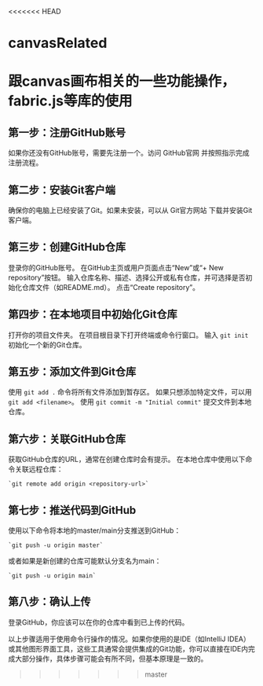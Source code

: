 <<<<<<< HEAD
# canvasRelated
跟canvas画布相关的一些功能操作，fabric.js等库的使用
=======

## 第一步：注册GitHub账号
如果你还没有GitHub账号，需要先注册一个。访问 GitHub官网 并按照指示完成注册流程。

## 第二步：安装Git客户端
确保你的电脑上已经安装了Git。如果未安装，可以从 Git官方网站 下载并安装Git客户端。

## 第三步：创建GitHub仓库
登录你的GitHub账号。
在GitHub主页或用户页面点击“New”或“+ New repository”按钮。
输入仓库名称、描述、选择公开或私有仓库，并可选择是否初始化仓库文件（如README.md）。
点击“Create repository”。

## 第四步：在本地项目中初始化Git仓库
打开你的项目文件夹。
在项目根目录下打开终端或命令行窗口。
输入 `git init` 初始化一个新的Git仓库。

## 第五步：添加文件到Git仓库
使用 `git add .` 命令将所有文件添加到暂存区。
如果只想添加特定文件，可以用 `git add <filename>`。
使用 `git commit -m "Initial commit"` 提交文件到本地仓库。

## 第六步：关联GitHub仓库
获取GitHub仓库的URL，通常在创建仓库时会有提示。
在本地仓库中使用以下命令关联远程仓库：

    `git remote add origin <repository-url>`
   
## 第七步：推送代码到GitHub
使用以下命令将本地的master/main分支推送到GitHub：

    `git push -u origin master`
   
或者如果是新创建的仓库可能默认分支名为main：

    `git push -u origin main`
   
## 第八步：确认上传
登录GitHub，你应该可以在你的仓库中看到已上传的代码。

以上步骤适用于使用命令行操作的情况。如果你使用的是IDE（如IntelliJ IDEA）或其他图形界面工具，这些工具通常会提供集成的Git功能，你可以直接在IDE内完成大部分操作，具体步骤可能会有所不同，但基本原理是一致的。
>>>>>>> master
